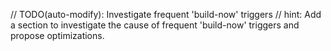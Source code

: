 // TODO(auto-modify): Investigate frequent 'build-now' triggers
// hint: Add a section to investigate the cause of frequent 'build-now' triggers and propose optimizations.
